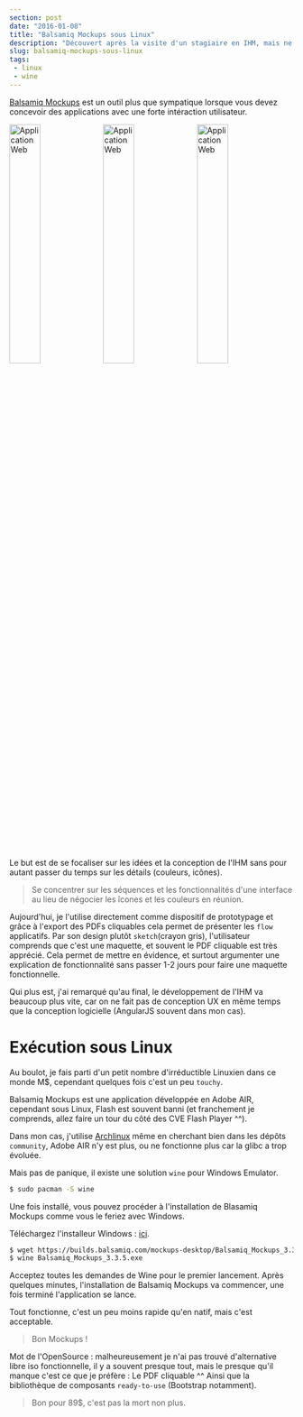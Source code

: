 ```yaml
---
section: post
date: "2016-01-08"
title: "Balsamiq Mockups sous Linux"
description: "Découvert après la visite d'un stagiaire en IHM, mais ne fonctionnant pas sous Linux, voici comment résoudre le problème."
slug: balsamiq-mockups-sous-linux
tags:
 - linux
 - wine
---
```


[Balsamiq Mockups](https://balsamiq.com/products/mockups/) est un outil plus que
sympatique lorsque vous devez concevoir des applications avec une forte
intéraction utilisateur.

<div>
<img src="/images/articles/2016/wiki-sketch-sm.png" alt="Application Web" style="width: 33%; float:left;"/>
<img src="/images/articles/2016/mytunez-sketch.png" alt="Application Web" style="width: 33%; float:left;"/>
<img src="/images/articles/2016/blather-sketch-sm.png" alt="Application Web" style="width: 33%; float:left;"/>
<div style="clear: both"></div>
</div>

Le but est de se focaliser sur les idées et la conception de l'IHM sans pour autant
passer du temps sur les détails (couleurs, icônes).

> Se concentrer sur les séquences et les fonctionnalités d'une interface au lieu
  de négocier les îcones et les couleurs en réunion.

Aujourd'hui, je l'utilise directement comme dispositif de prototypage et grâce
à l'export des PDFs cliquables cela permet de présenter les `flow` applicatifs.
Par son design plutôt `sketch`(crayon gris), l'utilisateur comprends que c'est
une maquette, et souvent le PDF cliquable est très apprécié. Cela permet de
mettre en évidence, et surtout argumenter une explication de fonctionnalité sans
passer 1-2 jours pour faire une maquette fonctionnelle.

Qui plus est, j'ai remarqué qu'au final, le développement de l'IHM va beaucoup
plus vite, car on ne fait pas de conception UX en même temps que la conception
logicielle (AngularJS souvent dans mon cas).

# Exécution sous Linux

Au boulot, je fais parti d'un petit nombre d'irréductible Linuxien dans ce monde
M$, cependant quelques fois c'est un peu `touchy`.

Balsamiq Mockups est une application développée en Adobe AIR, cependant sous
Linux, Flash est souvent banni (et franchement je comprends, allez faire un tour
du côté des CVE Flash Player ^^).

Dans mon cas, j'utilise [Archlinux](https://www.archlinux.org/) même en cherchant
bien dans les dépôts `community`, Adobe AIR n'y est plus, ou ne fonctionne plus
car la glibc a trop évoluée.

Mais pas de panique, il existe une solution `wine` pour Windows Emulator.

```sh
$ sudo pacman -S wine
```

Une fois installé, vous pouvez procéder à l'installation de Blasamiq Mockups
comme vous le feriez avec Windows.

Téléchargez l'installeur Windows : [ici](https://balsamiq.com/download/).

```sh
$ wget https://builds.balsamiq.com/mockups-desktop/Balsamiq_Mockups_3.3.5.exe
$ wine Balsamiq_Mockups_3.3.5.exe
```

Acceptez toutes les demandes de Wine pour le premier lancement. Après quelques
minutes, l'installation de Balsamiq Mockups va commencer, une fois terminé
l'application se lance.

Tout fonctionne, c'est un peu moins rapide qu'en natif, mais c'est acceptable.

> Bon Mockups !

Mot de l'OpenSource : malheureusement je n'ai pas trouvé d'alternative libre
iso fonctionnelle, il y a souvent presque tout, mais le presque qu'il manque
c'est ce que je préfère : Le PDF cliquable ^^ Ainsi que la bibliothèque de
composants `ready-to-use` (Bootstrap notamment).

> Bon pour 89$, c'est pas la mort non plus.
